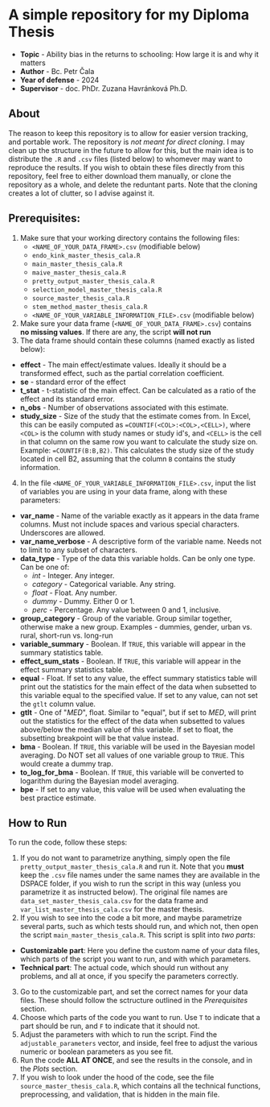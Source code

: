 # A simple repository for my Diploma Thesis
* **Topic** - Ability bias in the returns to schooling: How large it is and why it matters
* **Author** - Bc. Petr Čala
* **Year of defense** - 2024
* **Supervisor** - doc. PhDr. Zuzana Havránková Ph.D.

## About

The reason to keep this repository is to allow for easier version tracking, and portable work. The repository is *not meant for direct cloning*. I may clean up the structure in the future to allow for this, but the main idea is to distribute the `.R` and `.csv` files (listed below) to whomever may want to reproduce the results. If you wish to obtain these files directly from this repository, feel free to either download them manually, or clone the repository as a whole, and delete the reduntant parts. Note that the cloning creates a lot of clutter, so I advise against it.

## Prerequisites:
 1. Make sure that your working directory contains the following files:
     - `<NAME_OF_YOUR_DATA_FRAME>.csv` (modifiable below)
     - `endo_kink_master_thesis_cala.R`
     - `main_master_thesis_cala.R`
     - `maive_master_thesis_cala.R`
     - `pretty_output_master_thesis_cala.R`
     - `selection_model_master_thesis_cala.R`
     - `source_master_thesis_cala.R`
     - `stem_method_master_thesis_cala.R`
     - `<NAME_OF_YOUR_VARIABLE_INFORMATION_FILE>.csv` (modifiable below)
 2. Make sure your data frame (`<NAME_OF_YOUR_DATA_FRAME>.csv`) contains **no missing values**.
   If there are any, the script **will not run**
 3. The data frame should contain these columns (named exactly as listed below):
   * **effect** -  The main effect/estimate values. Ideally it should be  a transformed effect, such as
     the partial correlation coefficient.
   * **se** - standard error of the effect
   * **t_stat** - t-statistic of the main effect. Can be calculated as a ratio of the effect
     and its standard error.
   * **n_obs** - Number of observations associated with this estimate.
   * **study_size** - Size of the study that the estimate comes from. In Excel, this can be easily
     computed as `=COUNTIF(<COL>:<COL>,<CELL>)`, where `<COL>` is the column with study names or
     study id's, and `<CELL>` is the cell in that column on the same row you want to calculate the
     study size on. Example: `=COUNTIF(B:B,B2)`. This calculates the study size of the study located
     in cell B2, assuming that the column `B` contains the study information.
 4. In the file `<NAME_OF_YOUR_VARIABLE_INFORMATION_FILE>.csv`, input the list of variables you are using in your data frame,
   along with these parameters:
   * **var_name** - Name of the variable exactly as it appears in the data frame columns. Must not include
     spaces and various special characters. Underscores are allowed.
   * **var_name_verbose** - A descriptive form of the variable name. Needs not to limit to any subset of characters.
   * **data_type** - Type of the data this variable holds. Can be only one type. Can be one of:
     - *int* - Integer. Any integer.
     - *category* - Categorical variable. Any string.
     - *float* - Float. Any number.
     - *dummy* - Dummy. Either 0 or 1.
     - *perc* - Percentage. Any value between 0 and 1, inclusive.
   * **group_category** - Group of the variable. Group similar together, otherwise make a new group.
     Examples - dummies, gender, urban vs. rural, short-run vs. long-run
   * **variable_summary** - Boolean. If `TRUE`, this variable will appear in the summary statistics table.
   * **effect_sum_stats** - Boolean. If `TRUE`, this variable will appear in the effect summary statistics table.
   * **equal** - Float. If set to any value, the effect summary statistics table will print out the statistics
     for the main effect of the data when subsetted to this variable equal to the specified value.
     If set to any value, can not set the `gtlt` column value.
   * **gtlt** - One of "*MED*", float. Similar to "equal", but if set to *MED*, will print out the statistics
     for the effect of the data when subsetted to values above/below the median value of this variable.
     If set to float, the subsetting breakpoint will be that value instead.
   * **bma** - Boolean. If `TRUE`, this variable will be used in the Bayesian model averaging. Do NOT set all
     values of one variable group to `TRUE`. This would create a dummy trap.
   * **to_log_for_bma** - Boolean. If `TRUE`, this variable will be converted to logarithm during the 
     Bayesian model averaging.
   * **bpe** - If set to any value, this value will be used when evaluating the best practice estimate.

## How to Run
To run the code, follow these steps:
1. If you do not want to parametrize anything, simply open the file `pretty_output_master_thesis_cala.R` and run it. Note that you **must** keep the
  `.csv` file names under the same names they are available in the DSPACE folder, if you wish to run the script in this way (unless you parametrize
  it as instructed below). The original file names are `data_set_master_thesis_cala.csv` for the data frame and `var_list_master_thesis_cala.csv` for
  the master thesis.
2. If you wish to see into the code a bit more, and maybe parametrize several parts, such as which tests should run, and which not, then open the script `main_master_thesis_cala.R`. This script is split into *two parts*:
  - **Customizable part**: Here you define the custom name of your data files, which parts of the script you want to run, and with which parameters.
  - **Technical part**: The actual code, which should run without any problems, and all at once, if you specify the parameters correctly.
3. Go to the customizable part, and set the correct names for your data files. These should follow the sctructure outlined in the *Prerequisites* section.
4. Choose which parts of the code you want to run. Use `T` to indicate that a part should be run, and `F` to indicate that it should not.
5. Adjust the parameters with which to run the script. Find the `adjustable_parameters` vector, and inside, feel free to adjust the various numeric or boolean parameters as you see fit.
6. Run the code **ALL AT ONCE**, and see the results in the console, and in the *Plots* section.
7. If you wish to look under the hood of the code, see the file `source_master_thesis_cala.R`, which contains all the technical functions, preprocessing, and validation, that is hidden in the main file.



